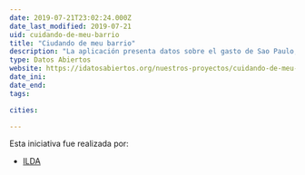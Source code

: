 ```yaml
---
date: 2019-07-21T23:02:24.000Z
date_last_modified: 2019-07-21
uid: cuidando-de-meu-barrio
title: "Ciudando de meu barrio"
description: "La aplicación presenta datos sobre el gasto de Sao Paulo, Brasil, en un mapa de la ciudad en tiempo real. Además, la plataforma está integrada con e-sic para enviar solicitudes de información pública. Tanto la solicitud como la respuesta se publican para que todos puedan consultar."
type: Datos Abiertos
website: https://idatosabiertos.org/nuestros-proyectos/cuidando-de-meu-barrio/
date_ini: 
date_end: 
tags:

cities: 

---
```


Esta iniciativa fue realizada por:

- [ILDA](/organizaciones/ilda)
